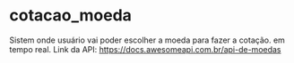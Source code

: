 # cotacao_moeda
 Sistem onde usuário vai poder escolher a moeda para fazer a cotação. em tempo real.
 Link da API: https://docs.awesomeapi.com.br/api-de-moedas
